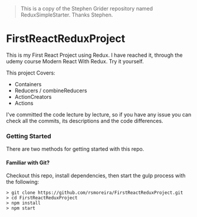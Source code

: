 > This is a copy of the Stephen Grider repository named ReduxSimpleStarter. 
> Thanks Stephen.

# FirstReactReduxProject

This is my First React Project using Redux. I have reached it, through the udemy course Modern React With Redux. Try it yourself. 

This project Covers:
* Containers
* Reducers / combineReducers
* ActionCreators 
* Actions

I've committed the code lecture by lecture, so if you have any issue you can check all the commits, its descriptions and the code differences. 

### Getting Started

There are two methods for getting started with this repo.

#### Familiar with Git?
Checkout this repo, install dependencies, then start the gulp process with the following:

```
> git clone https://github.com/rsmoreira/FirstReactReduxProject.git
> cd FirstReactReduxProject
> npm install
> npm start
```
